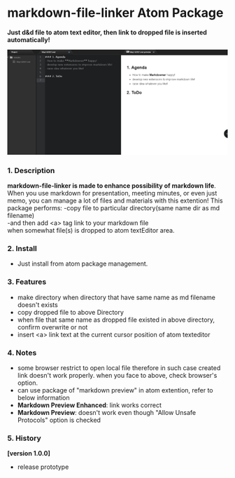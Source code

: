 # markdown-file-linker Atom Package

**Just d&d file to atom text editor, then link to dropped file is inserted automatically!**

![A screenshot of your package](https://github.com/Kenji-M-iyamoto/atom-markdown-file-linker/blob/cc1791f907a3e976b03165dce043f6ce875623dc/Animation.gif)

### 1. Description
 **markdown-file-linker is made to enhance possibility of markdown life**.
 When you use markdown for presentation, meeting minutes, or even just memo,
 you can manage a lot of files and materials with this extention!
 This package performs:
-copy file to particular directory(same name dir as md filename)  
-and then add \<a\> tag link to your markdown file  
when somewhat file(s) is dropped to atom textEditor area.  

### 2. Install
- Just install from atom package management.  

### 3. Features
  - make directory when directory that have same name as md filename doesn't exists
  - copy dropped file to above Directory
  - when file that same name as dropped file existed in above directory, confirm overwrite or not
  - insert \<a\> link text at the current cursor position of atom texteditor

### 4. Notes
   - some browser restrict to open local file therefore in such case created link doesn't work properly.
     when you face to above, check browser's option.
   - can use package of "markdown preview" in atom extention, refer to below information
   - **Markdown Preview Enhanced**: link works correct
   - **Markdown Preview**: doesn't work even though "Allow Unsafe Protocols" option is checked

### 5. History
**[version 1.0.0]**  
  - release prototype
